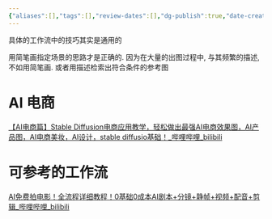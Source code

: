 ```yaml
---
{"aliases":[],"tags":[],"review-dates":[],"dg-publish":true,"date-created":"2024-04-20-Sat, 2:43:25 pm","date-modified":"2024-04-20-Sat, 10:55:10 pm","permalink":"/programming/ai-generator/work-flow/","dgPassFrontmatter":true}
---
```



具体的工作流中的技巧其实是通用的

用简笔画指定场景的思路才是正确的. 因为在大量的出图过程中, 与其频繁的描述, 不如用简笔画. 或者用描述检索出符合条件的参考图

# AI 电商

[【AI电商篇】Stable Diffusion电商应用教学，轻松做出最强AI电商效果图，AI产品图，AI电商美妆，AI设计，stable diffusio基础！\_哔哩哔哩\_bilibili](https://www.bilibili.com/video/BV13y421q7nE/?spm_id_from=333.337.search-card.all.click)

# 可参考的工作流

[AI免费拍电影！全流程详细教程！0基础0成本AI剧本+分镜+静帧+视频+配音+剪辑\_哔哩哔哩\_bilibili](https://www.bilibili.com/video/BV1cM4m1d7VU/?spm_id_from=333.1007.tianma.1-1-1.click&vd_source=f8573a6196003ad3683f1c1a403d3431)
